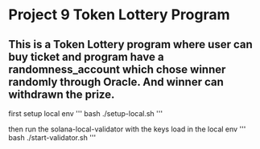 # Project 9 Token Lottery Program

## This is a Token Lottery program where user can buy ticket and program have a randomness_account which chose winner randomly through Oracle. And winner can withdrawn the prize.

first setup local env
''' bash
    ./setup-local.sh
'''

then run the solana-local-validator with the keys load in the local env
''' bash
    ./start-validator.sh
'''